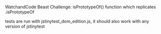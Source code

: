 WatchandCode Beast Challenge: isPrototypeOf() function which replicates .isPrototypeOf

tests are run with jstinytest_dom_edition.js, it should also work with any version of jstinytest
